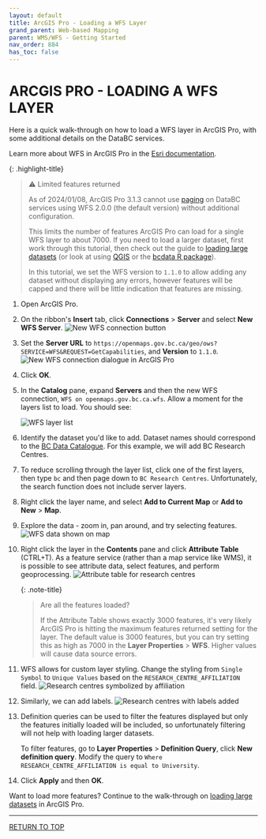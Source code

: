 ```yaml
---
layout: default
title: ArcGIS Pro - Loading a WFS Layer
grand_parent: Web-based Mapping
parent: WMS/WFS - Getting Started
nav_order: 884
has_toc: false
---
```


# ARCGIS PRO - LOADING A WFS LAYER

Here is a quick walk-through on how to load a WFS layer in ArcGIS Pro, with some additional details on the DataBC services. 

Learn more about WFS in ArcGIS Pro in the [Esri documentation](https://pro.arcgis.com/en/pro-app/latest/help/data/services/use-wfs-services.htm). 

   {: .highlight-title}
   > ⚠ Limited features returned
   >
   > As of 2024/01/08, ArcGIS Pro 3.1.3 cannot use [paging](tips_tricks_webservices.md#pagination) on DataBC services using WFS 2.0.0 (the default version) without additional configuration.
   >
   > This limits the number of features ArcGIS Pro can load for a single WFS layer to about 7000. If you need to load a larger dataset, first work through this tutorial, then check out the guide to [loading large datasets](map_getting_started_arcgispro_wfs_large_datasets.md) (or look at using [QGIS](map_getting_started_qgis_wfs.md) or the [bcdata R package](https://github.com/bcgov/bcdata)).
   >
   > In this tutorial, we set the WFS version to `1.1.0` to allow adding any dataset without displaying any errors, however features will be capped and there will be little indication that features are missing.

1. Open ArcGIS Pro. 
2. On the ribbon's **Insert** tab, click **Connections** > **Server** and select **New WFS Server**.
   ![New WFS connection button](images/wms_wfs_getting_started/agp_wfs_new_connection.png)
3. Set the **Server URL** to `https://openmaps.gov.bc.ca/geo/ows?SERVICE=WFS&REQUEST=GetCapabilities`, and **Version** to `1.1.0`.
   ![New WFS connection dialogue in ArcGIS Pro](images/wms_wfs_getting_started/agp_wfs_new_connection_settings.png)
4. Click **OK**.
5. In the **Catalog** pane, expand **Servers** and then the new WFS connection, `WFS on openmaps.gov.bc.ca.wfs`. Allow a moment for the layers list to load. You should see:
   
   ![WFS layer list](images/wms_wfs_getting_started/agp_wfs_connection.png)

6. Identify the dataset you'd like to add. Dataset names should correspond to the [BC Data Catalogue](https://catalogue.data.gov.bc.ca/). For this example, we will add BC Research Centres. 
7. To reduce scrolling through the layer list, click one of the first layers, then type `bc` and then page down to `BC Research Centres`. Unfortunately, the search function does not include server layers.
8. Right click the layer name, and select **Add to Current Map** or **Add to New** > **Map**.
9. Explore the data - zoom in, pan around, and try selecting features.
    ![WFS data shown on map](images/wms_wfs_getting_started/agp_wfs_research_view.png)
10. Right click the layer in the **Contents** pane and click **Attribute Table** (CTRL+T). As a feature service (rather than a map service like WMS), it is possible to see attribute data, select features, and perform geoprocessing.
    ![Attribute table for research centres](images/wms_wfs_getting_started/agp_wfs_research_attributes.png)
    
    {: .note-title}
    > Are all the features loaded?
    >
    > If the Attribute Table shows exactly 3000 features, it's very likely ArcGIS Pro is hitting the maximum features returned setting for the layer. The default value is 3000 features, but you can try setting this as high as 7000 in the **Layer Properties** > **WFS**. Higher values will cause data source errors.

11. WFS allows for custom layer styling. Change the styling from `Single Symbol` to `Unique Values` based on the `RESEARCH_CENTRE_AFFILIATION` field.
    ![Research centres symbolized by affiliation](images/wms_wfs_getting_started/agp_wfs_research_categorized.png)

12. Similarly, we can add labels.
    ![Research centres with labels added](images/wms_wfs_getting_started/agp_wfs_research_labels.png)

13. Definition queries can be used to filter the features displayed but only the features initially loaded will be included, so unfortunately filtering will not help with loading larger datasets. 
    
    To filter features, go to **Layer Properties** > **Definition Query**, click **New definition query**. Modify the query to `Where RESEARCH_CENTRE_AFFILIATION is equal to University`. 
14. Click **Apply** and then **OK**.

Want to load more features? Continue to the walk-through on [loading large datasets](map_getting_started_arcgispro_wfs_large_datasets.md) in ArcGIS Pro.

-----------------------

[RETURN TO TOP][1]

[1]: #top
